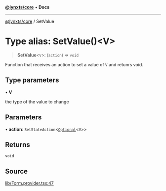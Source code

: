 [**@lynxts/core**](../README.md) • **Docs**

***

[@lynxts/core](../README.md) / SetValue

# Type alias: SetValue()\<V\>

> **SetValue**\<`V`\>: (`action`) => `void`

Function that receives an action to set a value of `V` and retunrs void.

## Type parameters

• **V**

the type of the value to change

## Parameters

• **action**: `SetStateAction`\<[`Optional`](Optional.md)\<`V`\>\>

## Returns

`void`

## Source

[lib/Form.provider.tsx:47](https://github.com/JoseLion/lynxts/blob/main/packages/core/src/lib/Form.provider.tsx#L47)

